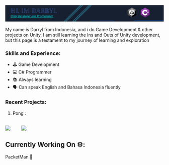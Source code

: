<img src="https://github.com/PerpleXG29/PerpleXG29/blob/main/Github%20Banner.png" border="0" width="1920" align="centre">

My name is Darryl from Indonesia, and i do Game Development & other projects on Unity. I am still learning the Ins and Outs of Unity development, but this page is a testament to my journey of learning and exploration



### Skills and Experience:
* 🕹️ Game Development
* 💻 C# Programmer
* 📚 Always learning
* 🗣️ Can speak English and Bahasa Indonesia fluently


### Recent Projects:

1) Pong :
<br></br>

<img src="https://github.com/PerpleXG29/PerpleXG29/blob/8dc483f2f39208db99cd8d2bb3cdb3e90e88cd50/Pong%201.gif" border="0" width="45%"/>&nbsp; &nbsp;&nbsp; &nbsp;&nbsp; &nbsp;<img src="https://github.com/PerpleXG29/PerpleXG29/blob/2e65c22e10934629745e4f7d9b19516878468e79/Pong%202.gif" border="0" width="45%"/>


## Currently Working On ⚙️:

PacketMan 📨

